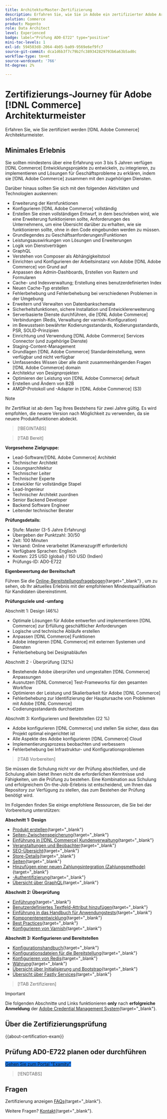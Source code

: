 ```yaml
---
title: ArchitekturMaster-Zertifizierung
description: Erfahren Sie, wie Sie in Adobe ein zertifizierter Adobe Architect-Master werden. [!DNL Commerce].
solution: Commerce
product: Magento
role: Data Architect
level: Experienced
badge: label="Prüfung AD0-E722" type="positive"
mini-toc-levels: 1
exl-id: 594503d8-2064-4b05-ba09-9569e6ef9fc7
source-git-commit: dca1d6b3f7c79b2fc389342829793b6a63b5ad0c
workflow-type: tm+mt
source-wordcount: '766'
ht-degree: 2%

---
```


# Zertifizierungs-Journey für Adobe [!DNL Commerce] Architekturmeister

Erfahren Sie, wie Sie zertifiziert werden [!DNL Adobe Commerce] Architekturmeister.

## Minimales Erlebnis

Sie sollten mindestens über eine Erfahrung von 3 bis 5 Jahren verfügen [!DNL Commerce] Entwicklungsprojekte zu entwickeln, zu integrieren, zu implementieren und Lösungen für Geschäftsprobleme zu erklären, indem sie [!DNL Adobe Commerce] zusammen mit den zugehörigen Diensten.

Darüber hinaus sollten Sie sich mit den folgenden Aktivitäten und Technologien auskennen:

* Erweiterung der Kernfunktionen
* Konfigurieren [!DNL Adobe Commerce] vollständig
* Erstellen Sie einen vollständigen Entwurf, in dem beschrieben wird, wie eine Erweiterung funktionieren sollte, Anforderungen des Unternehmens, um eine Übersicht darüber zu erhalten, wie sie funktionieren sollte, ohne in den Code eingebunden werden zu müssen.
* Grundlegendes zu Geschäftsanforderungen/Funktionen
* Leistungsauswirkungen von Lösungen und Erweiterungen
* Logik von Dienstverträgen
* GraphQL
* Verstehen von Composer als Abhängigkeitstool
* Einrichten und Konfigurieren der Arbeitsinstanz von Adobe [!DNL Adobe Commerce] von Grund auf
* Anpassen des Admin-Dashboards, Erstellen von Rastern und Formularen
* Cache- und Indexverwaltung; Erstellung eines benutzerdefinierten Index
* Neuen Cache-Typ erstellen
* Fehlerbehebung und Fehlerbehebung bei verschiedenen Problemen in der Umgebung
* Erweitern und Verwalten von Datenbankschemata
* Sicherheitsfunktionen, sichere Installation und Entwicklererweiterung
* Serverbasierte Dienste durchführen, die [!DNL Adobe Commerce] Verbindungen (Redis, Verwaltung der varnish-Konfiguration)
* im Bewusstsein bewährter Kodierungsstandards, Kodierungsstandards, PSR, SOLID-Prinzipien
* Einrichtung und Verwendung [!DNL Adobe Commerce] Services Connector (und zugehörige Dienste)
* Staging-Content-Management
* Grundlagen [!DNL Adobe Commerce] Standardeinstellung, wenn verfügbar und nicht verfügbar
* Umfassendes Wissen über alle damit zusammenhängenden Fragen [!DNL Adobe Commerce] domain
* Architektur von Designprojekten
* Optimieren der Leistung von [!DNL Adobe Commerce] default
* Erstellen und Ändern von B2B
* AMQP-Protokoll und -Adapter in [!DNL Adobe Commerce] (S3)

>[!NOTE]
>
>Ihr Zertifikat ist ab dem Tag Ihres Bestehens für zwei Jahre gültig. Es wird empfohlen, die neuere Version nach Möglichkeit zu verwenden, da sie neuere Produktfunktionen abdeckt.

>[!BEGINTABS]

>[!TAB Bereit]

**Vorgesehene Zielgruppe:**

* Lead-Software/[!DNL Adobe Commerce] Architekt
* Technischer Architekt
* Lösungsarchitektur
* Technischer Leiter
* Technischer Experte
* Entwickler für vollständige Stapel
* Lead-Ingenieur
* Technischer Architekt zuordnen
* Senior Backend Developer
* Backend Software Engineer
* Leitender technischer Berater

**Prüfungsdetails:**

* Stufe: Master (3-5 Jahre Erfahrung)
* Übergeben der Punktzahl: 30/50
* Zeit: 100 Minuten
* Versand: Online verarbeitet (Kamerazugriff erforderlich)
* Verfügbare Sprachen: Englisch
* Kosten: 225 USD (global) / 150 USD (Indien)
* Prüfungs-ID: AD0-E722

**Eigenbewertung der Bereitschaft**

Führen Sie die [Online-Bereitstellungsfragebogen](https://scorpion.caveon.com/launchpad/ad-q-e718-readiness-questionnaire-for-adobe-commerce-architect-master-exam){target="_blank"} , um zu sehen, ob Ihr aktuelles Erlebnis mit der empfohlenen Mindestqualifikation für Kandidaten übereinstimmt.

**Prüfungsziele und -umfang**

Abschnitt 1: Design (46%)

* Optimale Lösungen für Adobe entwerfen und implementieren [!DNL Commerce] zur Erfüllung geschäftlicher Anforderungen
* Logische und technische Abläufe erstellen
* Anpassen [!DNL Commerce] Funktionen
* Adobe integrieren [!DNL Commerce] mit externen Systemen und Diensten
* Fehlerbehebung bei Designabläufen

Abschnitt 2 - Überprüfung (32%)

* Bestehende Adobe überprüfen und umgestalten [!DNL Commerce] Anpassungen
* Ausnutzen [!DNL Commerce] Test-Frameworks für den gesamten Workflow
* Optimieren der Leistung und Skalierbarkeit für Adobe [!DNL Commerce]
* Fehlerbehebung zur Identifizierung der Hauptursache von Problemen mit Adobe [!DNL Commerce]
* Codierungsstandards durchsetzen

Abschnitt 3: Konfigurieren und Bereitstellen (22 %)

* Adobe konfigurieren [!DNL Commerce] und stellen Sie sicher, dass das Projekt optimal eingerichtet ist
* Alle Aspekte des Adobe konfigurieren [!DNL Commerce] Cloud
* Implementierungsprozess beobachten und verbessern
* Fehlerbehebung bei Infrastruktur- und Konfigurationsproblemen

>[!TAB Vorbereiten]

Sie müssen die Schulung nicht vor der Prüfung abschließen, und die Schulung allein bietet Ihnen nicht die erforderlichen Kenntnisse und Fähigkeiten, um die Prüfung zu bestehen. Eine Kombination aus Schulung und erfolgreichem On-the-Job-Erlebnis ist entscheidend, um Ihnen das Repository zur Verfügung zu stellen, das zum Bestehen der Prüfung benötigt wird.

Im Folgenden finden Sie einige empfohlene Ressourcen, die Sie bei der Vorbereitung unterstützen:

**Abschnitt 1: Design**

* [Produkt erstellen](https://docs.magento.com/user-guide/catalog/product-create.html){target="_blank"}
* [Seiten-Zwischenspeicherung](https://developer.adobe.com/commerce/php/development/cache/page/){target="_blank"}
* [Einführung in [!DNL Commerce] Kundenverwaltung](https://docs.magento.com/user-guide/customers/customers-menu.html){target="_blank"}
* [Veranstaltungen und Beobachter](https://developer.adobe.com/commerce/php/development/components/events-and-observers/){target="_blank"}
* [SEO-Übersicht](https://docs.magento.com/user-guide/marketing/seo-search.html){target="_blank"}
* [Store-Details](https://docs.magento.com/user-guide/configuration/configuration-basic.html){target="_blank"}
* [Seiten](https://docs.magento.com/user-guide/cms/content-elements.html){target="_blank"}
* [Hinzufügen einer neuen Zahlungsintegration (Zahlungsmethode)](https://devdocs.magento.com/guides/v2.4/payments-integrations/base-integration/integration-intro.html){target="_blank"}
* [-Authentifizierung](https://devdocs.magento.com/guides/v2.4/get-started/authentication/gs-authentication.html){target="_blank"}
* [Übersicht über GraphQL](https://devdocs.magento.com/guides/v2.4/graphql/index.html){target="_blank"}

**Abschnitt 2: Überprüfung**

* [Einführung](https://developer.adobe.com/commerce/php/module-reference/){target="_blank"}
* [Benutzerdefiniertes Textfeld-Attribut hinzufügen](https://devdocs.magento.com/guides/v2.4/howdoi/custom-attributes/introduction.html){target="_blank"}
* [Einführung in das Handbuch für Anwendungstests](https://devdocs.magento.com/guides/v2.4/test/testing.html){target="_blank"}
* [Komponentenentwicklung](https://developer.adobe.com/commerce/php/development/components/){target="_blank"}
* [Best Practices](https://support.magento.com/hc/en-us/categories/360002582351-Best-Practices-){target="_blank"}
* [Konfigurieren von Varnish](https://devdocs.magento.com/guides/v2.4/config-guide/varnish/config-varnish.html){target="_blank"}

**Abschnitt 3: Konfigurieren und Bereitstellen**

* [Konfigurationshandbuch](https://docs.magento.com/user-guide/configuration/general.html){target="_blank"}
* [Konfigurationsdateien für die Bereitstellung](https://devdocs.magento.com/guides/v2.4/config-guide/config/config-magento.html){target="_blank"}
* [Konfigurieren von Redis](https://devdocs.magento.com/guides/v2.4/config-guide/redis/config-redis.html){target="_blank"}
* [Währung](https://docs.magento.com/user-guide/stores/currency.html){target="_blank"}
* [Übersicht über Initialisierung und Bootstrap](https://devdocs.magento.com/guides/v2.4/config-guide/bootstrap/magento-bootstrap.html){target="_blank"}
* [Übersicht über Fastly Services](https://devdocs.magento.com/cloud/cdn/cloud-fastly.html){target="_blank"}

>[!TAB Zertifizieren]

>[!IMPORTANT]
>
>Die folgenden Abschnitte und Links funktionieren **only** nach **erfolgreiche Anmeldung** der [Adobe Credential Management System](https://www.certmetrics.com/adobe){target="_blank"}.



## Über die Zertifizierungsprüfung

{{about-certification-exam}}

## Prüfung AD0-E722 planen oder durchführen

<a href="https://www.certmetrics.com/adobe/candidate/examity_sso.aspx?eid=AD0-E722" target="_blank" class="spectrum-Button spectrum-Button--fill spectrum-Button--accent spectrum-Button--sizeM is-margin-bottom-big-big at-element-click-tracking" style="background-color:#1473E6">

<span class="spectrum-Button-label has-no-wrap">
   Gehen Sie zum Portal "Examity"
</span>
</a>

>[!ENDTABS]

## Fragen

Zertifizierung anzeigen [FAQs](https://experienceleague.adobe.com/docs/certification/certification/faq.html){target="_blank"}.

Weitere Fragen? [Kontakt](mailto:certif@adobe.com){target="_blank"}.
